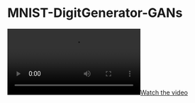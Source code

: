 # MNIST-DigitGenerator-GANs

[![Watch the video](/gans_training_100.avi)](https://youtu.be/vt5fpE0bzSY)
